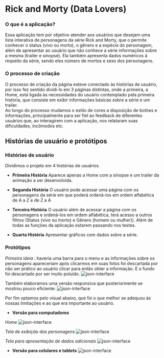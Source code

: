 # Rick and Morty (Data Lovers)
### O que é a aplicação?
Essa aplicação tem por objetivo atender aos usuários que desejam uma lista interativa de personagens da série Rick and Morty, que o permite conhecer o status (vivo ou morto), o gênero e a espécie do personagem, além de apresentar ao usuário que não conhece a série informações sobre a mesma (trailer e sinopse). Ela também apresenta dados numéricos à respeito da série, sendo eles número de mortos e sexo dos personagens.

### O processo de criação

O processo de criação da página esteve conectado às histórias de usuário, por isso fez sentido dividi-lo em 3 páginas distintas, onde a primeira, a Home, está ligada às necessidades do usuário contemplado pela primeira história, que consiste em exibir informações básicas sobre a série e um trailer.  
Ao longo do processo mudamos o estilo de cores a disposição de botões e informações, principalmente para ser fiel ao feedback de diferentes usuários que, ao interagirem com a aplicação, nos relataram suas dificuldades, incômodos etc.
## Histórias de usuário e protótipos

### Histórias de usuário
Dividimos o projeto em 4 histórias de usuários.
 - **Primeira História**
Aparece apenas a Home com a sinopse e um trailer da animação a ser desenvolvida.

 - **Segunda História**
O usuário pode acessar uma página com os personagens da série em que poderá ordená-los em ordem alfabética de A a Z e de Z a A 

 - **Terceira História**
 O usuário além de acessar a página com os personagens e ordená-los em ordem alfabética, terá acesso a outros filtros (Status (vivo ou morto) e Gênero (homem ou mulher)). Além de todas as funções da aplicação estarem passando nos testes.
 
 - **Quarta História**
  Apresentar gráficos com dados sobre a série.

### Protótipos 
*Primeira ideia* : haveria uma barra para o menu e as informações sobre os personagens apareceriam após clicarmos em suas fotos foi descartada por não ser prático ao usuário clicar para então obter a informação. E o fundo foi descartado por ser muito poluído.
![json-interface](https://lh3.googleusercontent.com/5MP_8fdejovs055qqxIv3V5PpJvpRr4Nt8hoKvohsp9zdPgPVvbq9CC1VcjxgX1Ohr3Nqrp6JI3iaedko7Po5vv0l3lfmtkIHmDM8NNTd04kyKOU9UG-egIk2Z2sE1OiyqVnU1z6DwxAm-WE3nbqaDKdEUGb5lBTc1MJ6CH4_CoWAH2NMotIOV8paFfNAAqC9GAfPwhZd_-Gw8t9kBqSp4hf1odVEo5hDhm3Ajjx0MyKRuppuYlV5gVSs4cuoNi2j4_OjjAxKQa41AhrzO2lq5MDSTnJWesPqHlelyRocLSi7tS-Yy23-CVSviP0bH6m-7NJf6y1DejvXXHwqR4GrCupvNde2xKoNvvhb3SmeuUdt-ztLOjJaLa0Xn0qPwuu5VO3djZjrbnnQcfj7eVA-qRW5OpXS1kQQbGyLokuWY56gKQv7GtY24_hM0mAMFhl9UvVEhYHi-xUNjTjLcLvoIY_QiwIbOjQ6G-ErJ-DAXg24soaiBWVc4vWdIzm4FuCIwFEySMghlTQvmBBk8Wo-PuBD3TSkAEXATfBUSMas9uqLSttVAnoadPXqJbputNvZ9wD7eRsvM_rKCmicExOBCA-c29d6R3ZNhJhTxU1ngoNbn4QlZ6kyaHmv9jgcTsJ7pqhkWFjGY2ZoAMwYIn_osh9eohpBSE7G9iyjdseZfrYwoDwvpPxYtmzxyo15g=w1169-h370-no?authuser=0)

Também elaboramos uma versão responsiva que posteriormente se mostrou pouco eficiente:
![json-interface](https://lh3.googleusercontent.com/bK806vkntSCgd50fNwcjr9GTIklyzB6goXVbPIPraOMNG6F6_V7GDPRV4nyN1y8okSgB4Y3138-JUAGtUsyt4qUZZ2ZIA2Q-eDQl1bYr3lh4M1_WEllwJ5y56CZArQ4t3sFHHv3sYSh_G4gVdABMOi702GU2c3uqyAVbLt2NMZ4S0S4e8_SbV6IWQkSQm72pJ5pqvWZtgLs9cZyry6f1qyEaQVq-4lBfUZjm9bFDn1-x89RQL_nChtlIoj3xEIUyGnuS7Eye_ss5-ocrofMrcCuo53Zx-eNIlcip4pHVzENcYgJFE830wzZOKjeiyBWmHzYOy4dDaUMXW_0QLBpGi-D1xNOxOG40_Hh1c0XgbijRNT2UskvbBb9uXzzxpy0df4gbyptKCsE8gxE1nqx1voP85O2EqWbYN6Zs3nIPvLyH9r_d6b69UmYsgNrUY2bGwCKIP0M_r4FkfX703ags18RYZ6vraJ8kS_vy5RyERw1GgZVl8pyE9c-9S9u3AjttFKzYGIcv6JBM8Orl91FSSWOz-OxHOdIkBiQ7FIK3xCU9aTXfvsD6i_dkR1LXEvXxCBFiRvIzK7FmmR81nZQ4Kp_plfsdsALw8M8OcWB_l8n3EdwpfrfsFAUfpFdXmc6dL_Wu68xL2ImhGGIA9s5XoLze2c_vtbx2ryc_InHUOWeUPHvCUVyjzw7Q254eRA=w617-h412-no?authuser=0)

Por fim optamos pelo visual abaixo, que foi o que melhor se adequou às nossas limitações e ao que era importante ao usuário.

 - **Versão para computadores**

*Home*
![json-interface](https://lh3.googleusercontent.com/JhCaxuVXaQUIfq0_MK0EHvvJ8dUJAI5Cn9_gi-V8nBE1aY0jnWUYEMIqxD2OnNCoGyx53K-W4biZJ2eP1NNqgTlAdfEncqT3JFwRNdOKoDdsLKoUCOwZztp3OQUCLUd2rbcOXGiOvoko0PrvRCKH_8PJ_TEKWf05W1ui6GjmqRhuNanysYPPms7fu-MMamrbmKtOnYvNgckMPJjPdFM2sohejfCdj0J9xud60tPj53zAPt2wcaghUXofPvTsLdltSlrOBEilSPUn2fZ6pAYOCeuziKGBcasl-Yp0oG4o2qMf8piUP2cGUrknrAFBPWUcBLL-VFkOquXvPfVfOGo0_ydesqJ6M5sH8BBvYXG-IYBz8yo_9u7aDLYfEI737ocweJl-DsRx1a86MeXelPv_oOHfu5nImnHxzIas5mwBNA4ctILSuxrqWGnDNG6dEbbIoEIcR2D3UAPTPen-5hWkwgLAiHwkb4-SSdPOjKrLVvt89D53QWlm5dbug9ZQ01Al-09DaQPMzbJk__9goZY8KF8ayMMpCiIiCMRQzNtjNMcCzhEwbyADvniOlzAfVDLP42gmqXwLid2LhIsCFzxxzIRAVK-DXVTHgDCuaz67AiyaTraZ21e1yTOgY_Bu5BNEf61EZbu0hk6t4Xkg63D4ANKbLfzRFPmvBKJdV56pprNGhV-WbuOpjqmpnjikyw=w1365-h669-no?authuser=0)

*Tela de exibição dos personagens*
![json-interface](https://lh3.googleusercontent.com/_wR99V4f5Mhcqh1CFXuYdRmLNrZzkOwh6frmzRJbRz8ON9iUtAuP6ad6Y-6hABHRXysvwSi4wyOm9ow3iWfaxN-hKBGgR3ZzWgGHbk23n5b_6x8hwpuylFJtkfNuN1v8JBqqlFiCh7cbrF9byzQDTCfTrQEpKNdfApT4JZQBXhXAvp-8mytik2qUKbrOGjHDbRtT3lbZck63Tm-8y05s9FpEZHAeRHHaxiyRDq22CYDNdNh1WHm7cbVNnFAD_4TjLpeRzpdtxU9Aztf9fE_GhNFHCdoNwBOKkt4Xte39i9YP6xoro3Dz-ztbbzutxde0KWqHPIj2UAVHiEJhg8H_HZ0Ti8U6x6L-ouwRmA0eTVzpleMKa6wZlSEsBJUlKTFZfqXhUIhDjnk0CV6tntS03gm9FdXOtg-1yLyg272ixcKQwNsg_wqjxtJPQ3fhi1h_-X5kEI-k_0YRS7IxDi_xnP12t3N0mpYLJlrpmQJtehPUOCB04kg0d-PueVy_7rNBpWfhIobJJhew63H9CVgq2Amb1kkV2qG896K7v5-1e4EMINXOpuj2dkYmq2Lvo5z5ASxf-xpufaICVZuRJ2TDLqs-AZY6RdfuXpTTQhrLXpzJ5tNIpfd4OEuyDNuSm2WNPbwrVAmGaC25mXbEPyJ1K2Y-qMOSv1q86gh5-Qs3ft2o26BX6fMu6EE0k5Fr2Q=w1346-h669-no?authuser=0)

*Tela para apresentação de dados adicionais*
![json-interface](https://lh3.googleusercontent.com/3OPyrl3hAkMyaz7mRPGJq9WkYn5Z8QuQCHh7nQ_VYcJzv-S5OPQc9_N4E5Q0nyWtieev2RHtJ38QXkFbMErsRz7TpkDp841HdnlfRBnaytB_0SZWYeNHeuhd3Dal_FIbi4JgK4hCBIqsnGwqpvEnvIkGgmzMJHouJKPN_6XvGVgzgAaki2Q8L4lu-7h3O-deCQ__ryT4t42VWPsn51KQq7i5KD8ctn6wXOHKEMaSElbeWd8svruKR-o9Ozu3dEhMjoYKHDqPYFdRfIVks-X4WWwoewe_Z3AvjPbedTY2qWzE2p-i2kMLjBpBSaUAOIf2uNIR_FKaEHiDJ2PPcqBB8rlQkBxybyfgxY4tHpD6qqJNHKC11PaodCxMjWVKei1ZyZ9xTkvqbQJqyfRTJDOjuvG0SGngeqlqqSENlWTHxXO9X1txmgMGPvVTfrU2n-h5rPhQ3yOwG_yILZteGZkGyWuPmAp_OlY9_RujQy9ur-HXtL2ncwy0XX4--b4W4HREGhDu3rfSnRHPeHnke4Sn2SJqpGHF7IN8SXNDy58piugneq3YdIQ1Awu_d_24e5saWcbVP2uIqQ4KjA-W0FeEzQWsPpXrpCYl43MR1Q18y2fM3OiSlTMFlu7SwNdJ9bRc7SpEGf5etNlqgSghqyQFE9YaR0XKb47XOCJh8Mjl4CkRCF9Lr4e2YfiKBPtcSA=w1347-h669-no?authuser=0)

 - **Versão para celulares e tablets**
 ![json-interface](https://lh3.googleusercontent.com/R04XcGCV0AYBvAw_3w3gZWCCdLtuwWfIyy_4_fXCCeCseE-9y2x5-SLl6DjwaAH2meLWEfQp7J-FdIxVjRIkELsolZTxZxjWfdBghgGoRjLkHxl49ehpfz57_hW9eLyuklJx5-gi5WLFrVAUE_TAZfnUYj_ziae-IrCZLcRQES_o0K42paX5AokPo7vVbhO_8hjx1BtqG2OezPD7du9ibPflLrPlpDmxwJDxKynWj23umKsuL95itSFE9jGqrSbKWHouIDU1TDk_8GVQtVx9wsMlVi9zvypa-JQIeN4pTSq-uaHoRvwdsyeeLFTf-r5rr1CUwmsXZl4k15d53muBh1KM_ZMXGHjW0Xx7cqu7v5DikQgRRqMGkit6FO_e1uiuHr5A2viid1omhF70_s3NT5_EvNojnYLGFL-7saFSFkNakzbtVr7uqxUlp1mHLhNaYs__mLwftMvUXdmwORigZURw9uxQEdTC4subtE3NDSXp7JKj5pxY0k-jhrIzWWnVv37InlRj6wOoXWFMLfie9JRkt2thwaOuDSu55aXW3X__YPbVn9okcWFdvksei27ODk2qm2a7osacEcTgM3qZB_XAwRRHJ7AN4GAfJiBW0My4I6LCjb2S-7LIoJzPWmkUBXSWCzKcU5KK2v4SJN0PNJrEHhghaAtA7MF3dDXXwrRALjVdZ0szQbkeGBZ0Kg=w688-h419-no?authuser=0)
